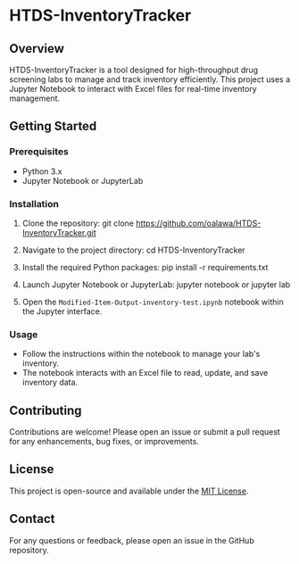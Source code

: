# HTDS-InventoryTracker

## Overview
HTDS-InventoryTracker is a tool designed for high-throughput drug screening labs to manage and track inventory efficiently. This project uses a Jupyter Notebook to interact with Excel files for real-time inventory management.

## Getting Started

### Prerequisites
- Python 3.x
- Jupyter Notebook or JupyterLab

### Installation

1. Clone the repository:
git clone https://github.com/oalawa/HTDS-InventoryTracker.git

2. Navigate to the project directory:
cd HTDS-InventoryTracker

3. Install the required Python packages:
pip install -r requirements.txt

4. Launch Jupyter Notebook or JupyterLab:
jupyter notebook
or
jupyter lab

5. Open the `Modified-Item-Output-inventory-test.ipynb` notebook within the Jupyter interface.

### Usage
- Follow the instructions within the notebook to manage your lab's inventory.
- The notebook interacts with an Excel file to read, update, and save inventory data.

## Contributing
Contributions are welcome! Please open an issue or submit a pull request for any enhancements, bug fixes, or improvements.

## License
This project is open-source and available under the [MIT License](LICENSE).

## Contact
For any questions or feedback, please open an issue in the GitHub repository.
